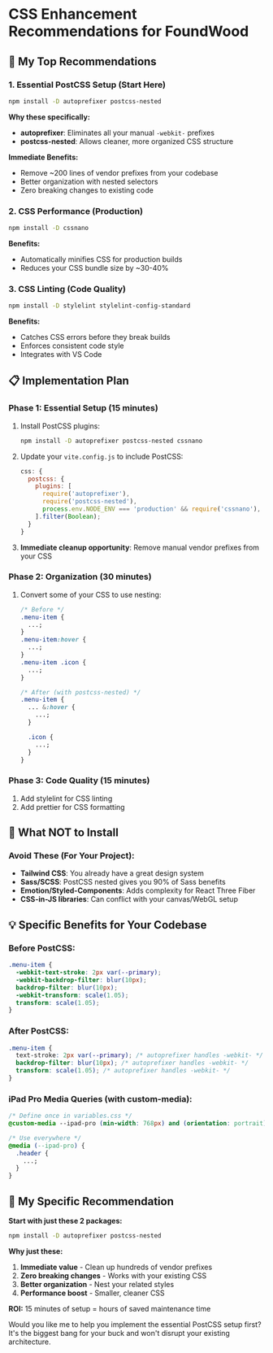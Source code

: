 # CSS Enhancement Recommendations for FoundWood

## 🎯 **My Top Recommendations**

### **1. Essential PostCSS Setup (Start Here)**

```bash
npm install -D autoprefixer postcss-nested
```

**Why these specifically:**

- **autoprefixer**: Eliminates all your manual `-webkit-` prefixes
- **postcss-nested**: Allows cleaner, more organized CSS structure

**Immediate Benefits:**

- Remove ~200 lines of vendor prefixes from your codebase
- Better organization with nested selectors
- Zero breaking changes to existing code

### **2. CSS Performance (Production)**

```bash
npm install -D cssnano
```

**Benefits:**

- Automatically minifies CSS for production builds
- Reduces your CSS bundle size by ~30-40%

### **3. CSS Linting (Code Quality)**

```bash
npm install -D stylelint stylelint-config-standard
```

**Benefits:**

- Catches CSS errors before they break builds
- Enforces consistent code style
- Integrates with VS Code

## 📋 **Implementation Plan**

### **Phase 1: Essential Setup (15 minutes)**

1. Install PostCSS plugins:

   ```bash
   npm install -D autoprefixer postcss-nested cssnano
   ```

2. Update your `vite.config.js` to include PostCSS:

   ```js
   css: {
     postcss: {
       plugins: [
         require('autoprefixer'),
         require('postcss-nested'),
         process.env.NODE_ENV === 'production' && require('cssnano'),
       ].filter(Boolean);
     }
   }
   ```

3. **Immediate cleanup opportunity**: Remove manual vendor prefixes from your CSS

### **Phase 2: Organization (30 minutes)**

1. Convert some of your CSS to use nesting:

   ```css
   /* Before */
   .menu-item {
     ...;
   }
   .menu-item:hover {
     ...;
   }
   .menu-item .icon {
     ...;
   }

   /* After (with postcss-nested) */
   .menu-item {
     ... &:hover {
       ...;
     }

     .icon {
       ...;
     }
   }
   ```

### **Phase 3: Code Quality (15 minutes)**

1. Add stylelint for CSS linting
2. Add prettier for CSS formatting

## 🚫 **What NOT to Install**

### **Avoid These (For Your Project):**

- **Tailwind CSS**: You already have a great design system
- **Sass/SCSS**: PostCSS nested gives you 90% of Sass benefits
- **Emotion/Styled-Components**: Adds complexity for React Three Fiber
- **CSS-in-JS libraries**: Can conflict with your canvas/WebGL setup

## 💡 **Specific Benefits for Your Codebase**

### **Before PostCSS:**

```css
.menu-item {
  -webkit-text-stroke: 2px var(--primary);
  -webkit-backdrop-filter: blur(10px);
  backdrop-filter: blur(10px);
  -webkit-transform: scale(1.05);
  transform: scale(1.05);
}
```

### **After PostCSS:**

```css
.menu-item {
  text-stroke: 2px var(--primary); /* autoprefixer handles -webkit- */
  backdrop-filter: blur(10px); /* autoprefixer handles -webkit- */
  transform: scale(1.05); /* autoprefixer handles -webkit- */
}
```

### **iPad Pro Media Queries (with custom-media):**

```css
/* Define once in variables.css */
@custom-media --ipad-pro (min-width: 768px) and (orientation: portrait);

/* Use everywhere */
@media (--ipad-pro) {
  .header {
    ...;
  }
}
```

## 🎯 **My Specific Recommendation**

**Start with just these 2 packages:**

```bash
npm install -D autoprefixer postcss-nested
```

**Why just these:**

1. **Immediate value** - Clean up hundreds of vendor prefixes
2. **Zero breaking changes** - Works with your existing CSS
3. **Better organization** - Nest your related styles
4. **Performance boost** - Smaller, cleaner CSS

**ROI:** 15 minutes of setup = hours of saved maintenance time

Would you like me to help you implement the essential PostCSS setup first? It's the biggest bang for your buck and won't disrupt your existing architecture.
